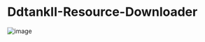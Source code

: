 # DdtankII-Resource-Downloader
![image](https://github.com/user-attachments/assets/02872fdd-f1fe-4d4f-b2af-927b4700ac8d)
